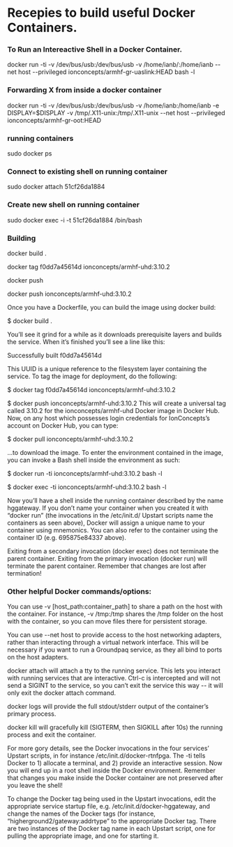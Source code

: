 # Recepies to build useful Docker Containers.


### To Run an Intereactive Shell in a Docker Container.
docker run -ti  -v /dev/bus/usb:/dev/bus/usb -v /home/ianb/:/home/ianb --net host --privileged ionconcepts/armhf-gr-uaslink:HEAD bash -l

### Forwarding X from inside a docker container 
docker run -ti  -v /dev/bus/usb:/dev/bus/usb -v /home/ianb:/home/ianb  -e DISPLAY=$DISPLAY  -v /tmp/.X11-unix:/tmp/.X11-unix --net host --privileged ionconcepts/armhf-gr-oot:HEAD


###  running containers
sudo docker ps

### Connect to existing shell on running container
sudo docker attach 51cf26da1884

### Create new shell on running container
sudo docker exec -i -t 51cf26da1884 /bin/bash

### Building
docker build .

docker tag f0dd7a45614d ionconcepts/armhf-uhd:3.10.2

docker push

docker push  ionconcepts/armhf-uhd:3.10.2

Once you have a Dockerfile, you can build the image using docker build:

$ docker build .

You’ll see it grind for a while as it downloads prerequisite layers and builds the service. When it’s finished you’ll see a line like this:

Successfully built f0dd7a45614d

This UUID is a unique reference to the filesystem layer containing the service. To tag the image for deployment, do the following:

$ docker tag f0dd7a45614d ionconcepts/armhf-uhd:3.10.2

$  docker push  ionconcepts/armhf-uhd:3.10.2
This will create a universal tag called 3.10.2 for the ionconcepts/armhf-uhd Docker image in Docker Hub. Now, on any host which possesses login credentials for IonConcepts’s account on Docker Hub, you can type:

$ docker pull ionconcepts/armhf-uhd:3.10.2

...to download the image. To enter the environment contained in the image, you can invoke a Bash shell inside the environment as such:

$ docker run -ti ionconcepts/armhf-uhd:3.10.2 bash -l

$ docker exec -ti ionconcepts/armhf-uhd:3.10.2  bash -l

Now you’ll have a shell inside the running container described by the name hggateway. If you don’t name your container when you created it with “docker run” (the invocations in the /etc/init.d/ Upstart scripts name the containers as seen above), Docker will assign a unique name to your container using mnemonics. You can also refer to the container using the container ID (e.g. 695875e84337 above).

Exiting from a secondary invocation (docker exec) does not terminate the parent container. Exiting from the primary invocation (docker run) will terminate the parent container. Remember that changes are lost after termination!

### Other helpful Docker commands/options:
You can use -v [host_path:container_path] to share a path on the host with the container. For instance, -v /tmp:/tmp shares the /tmp folder on the host with the container, so you can move files there for persistent storage.

You can use --net host to provide access to the host networking adapters, rather than interacting through a virtual network interface. This will be necessary if you want to run a Groundpaq service, as they all bind to ports on the host adapters.

docker attach <container id> will attach a tty to the running service. This lets you interact with running services that are interactive. Ctrl-c is intercepted and will not send a SIGINT to the service, so you can’t exit the service this way -- it will only exit the docker attach command.
  
docker logs <container id> will provide the full stdout/stderr output of the container’s primary process.
  
docker kill <container id> will gracefully kill (SIGTERM, then SIGKILL after 10s) the running process and exit the container.

For more gory details, see the Docker invocations in the four services’ Upstart scripts, in for instance /etc/init.d/docker-rtnfpga.
The -ti tells Docker to 1) allocate a terminal, and 2) provide an interactive session. Now you will end up in a root shell inside the Docker environment. Remember that changes you make inside the Docker container are not preserved after you leave the shell!

To change the Docker tag being used in the Upstart invocations, edit the appropriate service startup file, e.g. /etc/init.d/docker-hggateway, and change the names of the Docker tags (for instance, “higherground2/gateway:addrtype” to the appropriate Docker tag. There are two instances of the Docker tag name in each Upstart script, one for pulling the appropriate image, and one for starting it.

